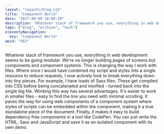 ```yaml
---
layout: "layouts/blog.njk"
title: "Component World"
date: "2017-09-09 18:08:39"
description: "Whatever stack of framework you use, everything in web development seems to be going modular"
tags: ["blog", "archive", "tech"]
eleventyNavigation:
  key: "Component World"
wpid: "663"
---
```


Whatever stack of framework you use, everything in web development seems to be going modular. We're no longer building pages of screens but components and component systems. This is changing the way I work with files. Where once I would have combined my script and styles into a single resource to reduce requests, I now actively look to break everything down into tiny pieces. For example, I have loads of Sass files. These get compiled into CSS before being concatenated and minified - turned back into the single big file. Working this way has several advantages. It's easier to work in smaller files - easy to find the line you need with minimal scrolling. It paves the way for using web components of a component system where styles of scripts can be embedded within the component, making it a true standalone piece of the document. Finally, it makes it easy to build dependency free components in a tool like CodePen. You can just write the HTML, Sass and JavaScript and save it as an isolated component with its own demo.
